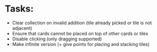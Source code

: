 
# Tasks:

* Clear collection on invalid addition (tile already picked or tile is not adjacent)
* Ensure that cards cannot be placed on top of other cards or tiles
* Disable clicking (only dragging supported)
* Make infinite version (+ give points for placing and stacking tiles)